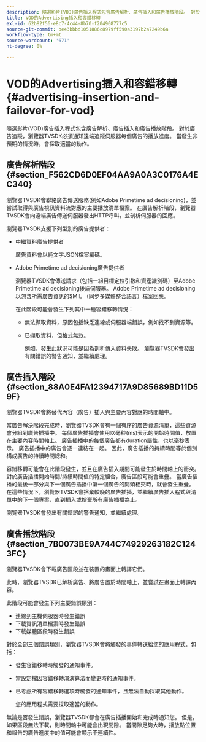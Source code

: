 ```yaml
---
description: 隨選影片(VOD)廣告插入程式包含廣告解析、廣告插入和廣告播放階段。 對於廣告追蹤，瀏覽器TVSDK必須通知遠端追蹤伺服器每個廣告的播放進度。 當發生非預期的情況時，會採取適當的動作。
title: VOD的Advertising插入和容錯移轉
exl-id: 62b82f56-e8c7-4c44-8b70-f204908777c5
source-git-commit: be43bbbd1051886c8979ff590a3197b2a7249b6a
workflow-type: tm+mt
source-wordcount: '671'
ht-degree: 0%

---
```


# VOD的Advertising插入和容錯移轉{#advertising-insertion-and-failover-for-vod}

隨選影片(VOD)廣告插入程式包含廣告解析、廣告插入和廣告播放階段。 對於廣告追蹤，瀏覽器TVSDK必須通知遠端追蹤伺服器每個廣告的播放進度。 當發生非預期的情況時，會採取適當的動作。

## 廣告解析階段 {#section_F562CD6D0EF04AA9A0A3C0176A4EC340}

瀏覽器TVSDK會聯絡廣告傳送服務(例如Adobe Primetime ad decisioning)，並嘗試取得與廣告視訊資料流對應的主要播放清單檔案。 在廣告解析階段，瀏覽器TVSDK會向遠端廣告傳送伺服器發出HTTP呼叫，並剖析伺服器的回應。

瀏覽器TVSDK支援下列型別的廣告提供者：

* 中繼資料廣告提供者

   廣告資料會以純文字JSON檔案編碼。
* Adobe Primetime ad decisioning廣告提供者

   瀏覽器TVSDK會傳送請求（包括一組目標定位引數和資產識別碼）至Adobe Primetime ad decisioning後端伺服器。 Adobe Primetime ad decisioning以包含所需廣告資訊的SMIL （同步多媒體整合語言）檔案回應。

   在此階段可能會發生下列其中一種容錯移轉情況：

   * 無法擷取資料，原因包括缺乏連線或伺服器端錯誤，例如找不到資源等。
   * 已擷取資料，但格式無效。

      例如，發生此狀況可能是因為剖析傳入資料失敗。
   瀏覽器TVSDK會發出有關錯誤的警告通知，並繼續處理。

## 廣告插入階段 {#section_88A0E4FA12394717A9D85689BD11D59F}

瀏覽器TVSDK會將替代內容（廣告）插入與主要內容對應的時間軸中。

當廣告解決階段完成時，瀏覽器TVSDK會有一個有序的廣告資源清單，這些資源會分組到廣告插播中。 每個廣告插播會使用以毫秒(ms)表示的開始時間值，放置在主要內容時間軸上。 廣告插播中的每個廣告都有duration屬性，也以毫秒表示。 廣告插播中的廣告會逐一連結在一起。 因此，廣告插播的持續時間等於個別構成廣告的持續時間總和。

容錯移轉可能會在此階段發生，並且在廣告插入期間可能發生於時間軸上的衝突。 對於廣告插播開始時間/持續時間值的特定組合，廣告區段可能會重疊。 當廣告插播的最後一部分與下一個廣告插播中第一個廣告的開頭相交時，就會發生重疊。 在這些情況下，瀏覽器TVSDK會捨棄較晚的廣告插播，並繼續廣告插入程式與清單中的下一個專案，直到插入或捨棄所有廣告插播為止。

瀏覽器TVSDK會發出有關錯誤的警告通知，並繼續處理。

## 廣告播放階段 {#section_7B0073BE9A744C74929263182C1243FC}

瀏覽器TVSDK會下載廣告區段並在裝置的畫面上轉譯它們。

此時，瀏覽器TVSDK已解析廣告、將廣告置於時間軸上，並嘗試在畫面上轉譯內容。

此階段可能會發生下列主要錯誤類別：

* 連線到主機伺服器時發生錯誤
* 下載資訊清單檔案時發生錯誤
* 下載媒體區段時發生錯誤

對於全部三個錯誤類別，瀏覽器TVSDK會將觸發的事件轉送給您的應用程式，包括：

* 發生容錯移轉時觸發的通知事件。
* 當設定檔因容錯移轉演演算法而變更時的通知事件。
* 已考慮所有容錯移轉選項時觸發的通知事件，且無法自動採取其他動作。

   您的應用程式需要採取適當的動作。

無論是否發生錯誤，瀏覽器TVSDK都會在廣告插播開始和完成時通知您。 但是，如果區段無法下載，則時間軸中可能會出現間隙。 當間隙足夠大時，播放點位置和報告的廣告進度中的值可能會顯示不連續性。
